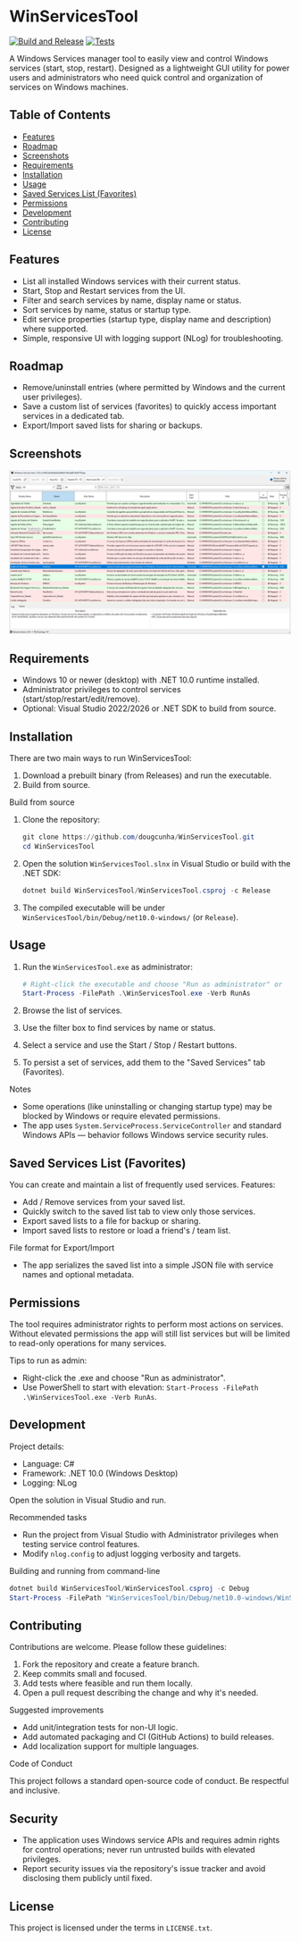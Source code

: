 # WinServicesTool

[![Build and Release](https://github.com/dougcunha/WinServicesTool/actions/workflows/build.yml/badge.svg)](https://github.com/dougcunha/WinServicesTool/actions/workflows/build.yml) [![Tests](https://github.com/dougcunha/WinServicesTool/actions/workflows/tests.yml/badge.svg)](https://github.com/dougcunha/WinServicesTool/actions/workflows/tests.yml)

A Windows Services manager tool to easily view and control Windows services (start, stop, restart). Designed as a lightweight GUI utility for power users and administrators who need quick control and organization of services on Windows machines.

## Table of Contents

- [Features](#features)
- [Roadmap](#roadmap)
- [Screenshots](#screenshots)
- [Requirements](#requirements)
- [Installation](#installation)
- [Usage](#usage)
- [Saved Services List (Favorites)](#saved-services-list-favorites)
- [Permissions](#permissions)
- [Development](#development)
- [Contributing](#contributing)
- [License](#license)

## Features

- List all installed Windows services with their current status.
- Start, Stop and Restart services from the UI.
- Filter and search services by name, display name or status.
- Sort services by name, status or startup type.
- Edit service properties (startup type, display name and description) where supported.
- Simple, responsive UI with logging support (NLog) for troubleshooting.

## Roadmap

- Remove/uninstall entries (where permitted by Windows and the current user privileges).
- Save a custom list of services (favorites) to quickly access important services in a dedicated tab.
- Export/Import saved lists for sharing or backups.

## Screenshots

![Main window](WinServicesTool/Screenshots/WinServicesTool.png)

## Requirements

- Windows 10 or newer (desktop) with .NET 10.0 runtime installed.
- Administrator privileges to control services (start/stop/restart/edit/remove).
- Optional: Visual Studio 2022/2026 or .NET SDK to build from source.

## Installation

There are two main ways to run WinServicesTool:

1. Download a prebuilt binary (from Releases) and run the executable.
2. Build from source.

Build from source

1. Clone the repository:

    ```powershell
    git clone https://github.com/dougcunha/WinServicesTool.git
    cd WinServicesTool
    ```

2. Open the solution `WinServicesTool.slnx` in Visual Studio or build with the .NET SDK:

    ```powershell
    dotnet build WinServicesTool/WinServicesTool.csproj -c Release
    ```

3. The compiled executable will be under `WinServicesTool/bin/Debug/net10.0-windows/` (or `Release`).

## Usage

1. Run the `WinServicesTool.exe` as administrator:

    ```powershell
    # Right-click the executable and choose "Run as administrator" or
    Start-Process -FilePath .\WinServicesTool.exe -Verb RunAs
    ```

2. Browse the list of services.
3. Use the filter box to find services by name or status.
4. Select a service and use the Start / Stop / Restart buttons.
5. To persist a set of services, add them to the "Saved Services" tab (Favorites).

Notes

- Some operations (like uninstalling or changing startup type) may be blocked by Windows or require elevated permissions.
- The app uses `System.ServiceProcess.ServiceController` and standard Windows APIs — behavior follows Windows service security rules.

## Saved Services List (Favorites)

You can create and maintain a list of frequently used services. Features:

- Add / Remove services from your saved list.
- Quickly switch to the saved list tab to view only those services.
- Export saved lists to a file for backup or sharing.
- Import saved lists to restore or load a friend's / team list.

File format for Export/Import

- The app serializes the saved list into a simple JSON file with service names and optional metadata.

## Permissions

The tool requires administrator rights to perform most actions on services. Without elevated permissions the app will still list services but will be limited to read-only operations for many services.

Tips to run as admin:

- Right-click the .exe and choose "Run as administrator".
- Use PowerShell to start with elevation: `Start-Process -FilePath .\WinServicesTool.exe -Verb RunAs`.

## Development

Project details:

- Language: C#
- Framework: .NET 10.0 (Windows Desktop)
- Logging: NLog

Open the solution in Visual Studio and run.

Recommended tasks

- Run the project from Visual Studio with Administrator privileges when testing service control features.
- Modify `nlog.config` to adjust logging verbosity and targets.

Building and running from command-line

```powershell
dotnet build WinServicesTool/WinServicesTool.csproj -c Debug
Start-Process -FilePath "WinServicesTool/bin/Debug/net10.0-windows/WinServicesTool.exe" -Verb RunAs
```

## Contributing

Contributions are welcome. Please follow these guidelines:

1. Fork the repository and create a feature branch.
2. Keep commits small and focused.
3. Add tests where feasible and run them locally.
4. Open a pull request describing the change and why it's needed.

Suggested improvements

- Add unit/integration tests for non-UI logic.
- Add automated packaging and CI (GitHub Actions) to build releases.
- Add localization support for multiple languages.

Code of Conduct

This project follows a standard open-source code of conduct. Be respectful and inclusive.

## Security

- The application uses Windows service APIs and requires admin rights for control operations; never run untrusted builds with elevated privileges.
- Report security issues via the repository's issue tracker and avoid disclosing them publicly until fixed.

## License

This project is licensed under the terms in `LICENSE.txt`.